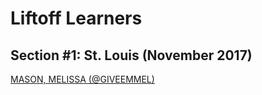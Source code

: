 # Liftoff Learners

## Section \#1: St. Louis (November 2017)

[MASON, MELISSA (@GIVEEMMEL)](https://github.com/giveemmel/liftoff)
